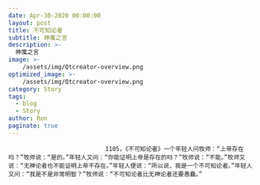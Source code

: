 ```yaml
---
date: Apr-30-2020 00:00:00
layout: post
title: 不可知论者
subtitle: 神寓之言
description: >-
  神寓之言
image: >-
    /assets/img/Qtcreator-overview.png
optimized_image: >-
    /assets/img/Qtcreator-overview.png
category: Story
tags:
  - blog
  - Story
author: Ron
paginate: true
---
```


							　　1105，《不可知论者》一个年轻人问牧师：“上帝存在吗？”牧师说：“是的。”年轻人又问：“你能证明上帝是存在的吗？”牧师说：“不能。”牧师又说：“无神论者也不能证明上帝不存在。”年轻人便说：“所以说，我是一个不可知论者。”年轻人又问：“我是不是非常明智？”牧师说：“不可知论者比无神论者还要愚蠢。”
							
							
						